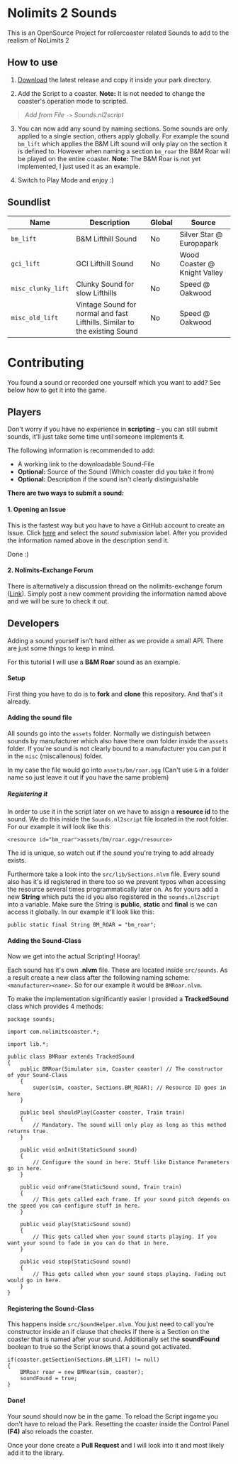 # Nolimits 2 Sounds

This is an OpenSource Project for rollercoaster related Sounds to add to the realism of NoLimits 2

## How to use

1. [Download](https://github.com/Emonadeo/Nolimits2Sounds/releases/latest) the latest release and copy it inside your park directory.

2. Add the Script to a coaster. **Note:** It is not needed to change the coaster's operation mode to scripted.
> *Add from File* `->` *Sounds.nl2script*

3. You can now add any sound by naming sections. Some sounds are only applied to a single section, others apply globally.
For example the sound `bm_lift` which applies the B&M Lift sound will only play on the section it is defined to. However when naming a section `bm_roar` the B&M Roar will be played on the entire coaster. **Note:** The B&M Roar is not yet implemented, I just used it as an example.

4. Switch to Play Mode and enjoy :)

## Soundlist

| Name               | Description                                                                | Global | Source                       |
| ------------------ | -------------------------------------------------------------------------- | ------ | ---------------------------- |
| `bm_lift`          | B&M Lifthill Sound                                                         | No     | Silver Star @ Europapark     |
| `gci_lift`         | GCI Lifthill Sound                                                         | No     | Wood Coaster @ Knight Valley |
| `misc_clunky_lift` | Clunky Sound for slow Lifthills                                            | No     | Speed @ Oakwood              |
| `misc_old_lift`    | Vintage Sound for normal and fast Lifthills. Similar to the existing Sound | No     | Speed @ Oakwood              |

# Contributing

You found a sound or recorded one yourself which you want to add? See below how to get it into the game.

## Players

Don't worry if you have no experience in **scripting** &ndash; you can still submit sounds, it'll just take some time until someone implements it.

The following information is recommended to add:

- A working link to the downloadable Sound-File
- **Optional:** Source of the Sound (Which coaster did you take it from)
- **Optional:** Description if the sound isn't clearly distinguishable

**There are two ways to submit a sound:**

#### 1. Opening an Issue

This is the fastest way but you have to have a GitHub account to create an Issue.
Click [here](https://github.com/Emonadeo/Nolimits2Sounds/issues/new) and select the *sound submission* label. After you provided the information named above in the description send it.

Done :)

#### 2. Nolimits-Exchange Forum

There is alternatively a discussion thread on the nolimits-exchange forum ([Link]()). Simply post a new comment providing the information named above and we will be sure to check it out.

## Developers

Adding a sound yourself isn't hard either as we provide a small API. There are just some things to keep in mind.

For this tutorial I will use a **B&M Roar** sound as an example.

#### Setup

First thing you have to do is to **fork** and **clone** this repository. And that's it already.

#### Adding the sound file

All sounds go into the `assets` folder. Normally we distinguish between sounds by manufacturer which also have there own folder inside the `assets` folder. If you're sound is not clearly bound to a manufacturer you can put it in the `misc` (miscallenous) folder.

In my case the file would go into `assets/bm/roar.ogg` (Can't use `&` in a folder name so just leave it out if you have the same problem)

##### Registering it

In order to use it in the script later on we have to assign a **resource id** to the sound. We do this inside the `Sounds.nl2script` file located in the root folder. For our example it will look like this:

`<resource id="bm_roar">assets/bm/roar.ogg</resource>`

The id is unique, so watch out if the sound you're trying to add already exists.

Furthermore take a look into the `src/lib/Sections.nlvm` file. Every sound also has it's id registered in there too so we prevent typos when accessing the resource several times programmatically later on. As for yours add a new **String** which puts the id you also registered in the `sounds.nl2script` into a variable. Make sure the String is **public**, **static** and **final** is we can access it globally. In our example it'll look like this:

`public static final String BM_ROAR = "bm_roar";`

#### Adding the Sound-Class

Now we get into the actual Scripting! Hooray!

Each sound has it's own **.nlvm** file. These are located inside `src/sounds`. As a result create a new class after the following naming scheme: `<manufacturer><name>`. So for our example it would be `BMRoar.nlvm`.

To make the implementation significantly easier I provided a **TrackedSound** class which provides 4 methods:

```
package sounds;

import com.nolimitscoaster.*;

import lib.*;

public class BMRoar extends TrackedSound
{
	public BMRoar(Simulator sim, Coaster coaster) // The constructor of your Sound-Class
	{
		super(sim, coaster, Sections.BM_ROAR); // Resource ID goes in here
	}

	public bool shouldPlay(Coaster coaster, Train train)
	{
		// Mandatory. The sound will only play as long as this method returns true.
	}

	public void onInit(StaticSound sound)
	{
		// Configure the sound in here. Stuff like Distance Parameters go in here.
	}

	public void onFrame(StaticSound sound, Train train)
	{
		// This gets called each frame. If your sound pitch depends on the speed you can configure stuff in here.
	}

	public void play(StaticSound sound)
	{
		// This gets called when your sound starts playing. If you want your sound to fade in you can do that in here.
	}

	public void stop(StaticSound sound)
	{
		// This gets called when your sound stops playing. Fading out would go in here.
	}
}
```

#### Registering the Sound-Class

This happens inside `src/SoundHelper.nlvm`. You just need to call you're constructor inside an if clause that checks if there is a Section on the coaster that is named after your sound. Additionally set the **soundFound** boolean to true so the Script knows that a sound got activated.

```
if(coaster.getSection(Sections.BM_LIFT) != null)
{
	BMRoar roar = new BMRoar(sim, coaster);
	soundFound = true;
}
```

#### Done!

Your sound should now be in the game. To reload the Script ingame you don't have to reload the Park. Resetting the coaster inside the Control Panel **(F4)** also reloads the coaster.

Once your done create a **Pull Request** and I will look into it and most likely add it to the library.
